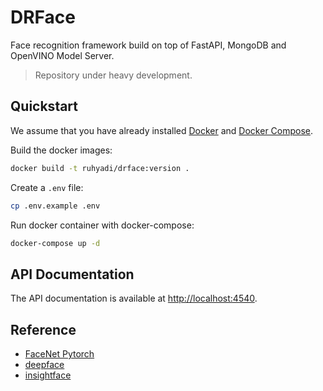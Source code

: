 # DRFace
Face recognition framework build on top of FastAPI, MongoDB and OpenVINO Model Server.
> Repository under heavy development.

## Quickstart
We assume that you have already installed [Docker](https://docs.docker.com/get-docker/) and [Docker Compose](https://docs.docker.com/compose/install/).

Build the docker images:
```bash
docker build -t ruhyadi/drface:version .
```

Create a `.env` file:
```bash
cp .env.example .env
```

Run docker container with docker-compose:
```bash
docker-compose up -d
```

## API Documentation
The API documentation is available at [http://localhost:4540](http://localhost:4540).


## Reference
- [FaceNet Pytorch](https://github.com/timesler/facenet-pytorch)
- [deepface](https://github.com/serengil/deepface)
- [insightface](https://github.com/deepinsight/insightface)